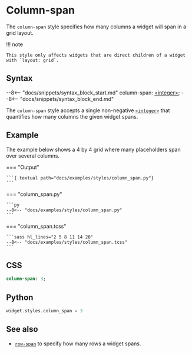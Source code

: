 # Column-span

The `column-span` style specifies how many columns a widget will span in a grid layout.

!!! note

    This style only affects widgets that are direct children of a widget with `layout: grid`.

## Syntax

--8<-- "docs/snippets/syntax_block_start.md"
column-span: <a href="../../css_types/integer">&lt;integer&gt;</a>;
--8<-- "docs/snippets/syntax_block_end.md"

The `column-span` style accepts a single non-negative [`<integer>`](../../css_types/integer.md) that quantifies how many columns the given widget spans.

## Example

The example below shows a 4 by 4 grid where many placeholders span over several columns.

=== "Output"

    ```{.textual path="docs/examples/styles/column_span.py"}
    ```

=== "column_span.py"

    ```py
    --8<-- "docs/examples/styles/column_span.py"
    ```

=== "column_span.tcss"

    ```sass hl_lines="2 5 8 11 14 20"
    --8<-- "docs/examples/styles/column_span.tcss"
    ```

## CSS

```sass
column-span: 3;
```

## Python

```py
widget.styles.column_span = 3
```

## See also

 - [`row-span`](./row_span.md) to specify how many rows a widget spans.
